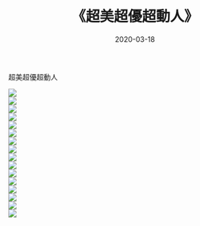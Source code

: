 ﻿---
layout: post
title:  《超美超優超動人》
date:   2020-03-18
img: http://imgx.orgx.ga/漏D/2020/超美超優超動人/000.jpg
categories: [美女, 清纯, 唯美]
---

超美超優超動人

  ![](http://imgx.orgx.ga/漏D/2020/超美超優超動人/001.jpg) <br> ![](http://imgx.orgx.ga/漏D/2020/超美超優超動人/002.jpg) <br> ![](http://imgx.orgx.ga/漏D/2020/超美超優超動人/003.jpg) <br> ![](http://imgx.orgx.ga/漏D/2020/超美超優超動人/004.jpg) <br> ![](http://imgx.orgx.ga/漏D/2020/超美超優超動人/005.jpg) <br> ![](http://imgx.orgx.ga/漏D/2020/超美超優超動人/006.jpg) <br> ![](http://imgx.orgx.ga/漏D/2020/超美超優超動人/007.jpg) <br> ![](http://imgx.orgx.ga/漏D/2020/超美超優超動人/008.jpg) <br> ![](http://imgx.orgx.ga/漏D/2020/超美超優超動人/009.jpg) <br> ![](http://imgx.orgx.ga/漏D/2020/超美超優超動人/010.jpg) <br> ![](http://imgx.orgx.ga/漏D/2020/超美超優超動人/011.jpg) <br> ![](http://imgx.orgx.ga/漏D/2020/超美超優超動人/012.jpg) <br> ![](http://imgx.orgx.ga/漏D/2020/超美超優超動人/013.jpg) <br> ![](http://imgx.orgx.ga/漏D/2020/超美超優超動人/014.jpg) <br> ![](http://imgx.orgx.ga/漏D/2020/超美超優超動人/015.jpg) <br> ![](http://imgx.orgx.ga/漏D/2020/超美超優超動人/016.jpg) <br>